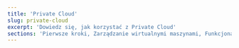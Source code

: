 ```yaml
---
title: 'Private Cloud'
slug: private-cloud
excerpt: 'Dowiedz się, jak korzystać z Private Cloud'
sections: 'Pierwsze kroki, Zarządzanie wirtualnymi maszynami, Funkcjonalności OVH, Funkcjonalności VMware vSphere, Migracja wirtualnych maszyn, Usługi i opcje OVH, Zerto, vRops, FAQ'
---
```


